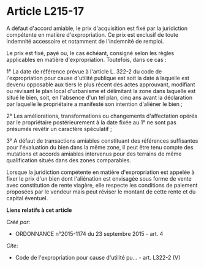 # Article L215-17

A défaut d'accord amiable, le prix d'acquisition est fixé par la juridiction compétente en matière d'expropriation. Ce prix
est exclusif de toute indemnité accessoire et notamment de l'indemnité de remploi. 

Le prix est fixé, payé ou, le cas échéant, consigné selon les règles applicables en matière d'expropriation. Toutefois, dans
ce cas : 

1° La date de référence prévue à l'article L. 322-2 du code de l'expropriation pour cause d'utilité publique est soit la date
à laquelle est devenu opposable aux tiers le plus récent des actes approuvant, modifiant ou révisant le plan local
d'urbanisme et délimitant la zone dans laquelle est situé le bien, soit, en l'absence d'un tel plan, cinq ans avant la
déclaration par laquelle le propriétaire a manifesté son intention d'aliéner le bien ; 

2° Les améliorations, transformations ou changements d'affectation opérés par le propriétaire postérieurement à la date fixée
au 1° ne sont pas présumés revêtir un caractère spéculatif ; 

3° A défaut de transactions amiables constituant des références suffisantes pour l'évaluation du bien dans la même zone, il
peut être tenu compte des mutations et accords amiables intervenus pour des terrains de même qualification situés dans des
zones comparables. 

Lorsque la juridiction compétente en matière d'expropriation est appelée à fixer le prix d'un bien dont l'aliénation est
envisagée sous forme de vente avec constitution de rente viagère, elle respecte les conditions de paiement proposées par le
vendeur mais peut réviser le montant de cette rente et du capital éventuel.

**Liens relatifs à cet article**

_Créé par_:

  - ORDONNANCE n°2015-1174 du 23 septembre 2015 - art. 4

_Cite_:

  - Code de l'expropriation pour cause d'utilité pu... - art. L322-2 (V)
